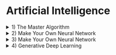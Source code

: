 # Artificial Intelligence
<details><summary>1) The Master Algorithm</summary><p>
  
## [The Master Algorithm](https://www.amazon.com/Introduction-Machine-Learning-Python-Scientists/dp/1449369413) _( Andreas Muller, Sarah Guido)_

</p></details>
<details><summary>2) Make Your Own Neural Network</summary><p>

## [Introduction to Machine Learning with Python](https://www.amazon.com/Make-Your-Own-Neural-Network/dp/1530826608) _(Tariq Rashid)_

</p></details>
<details><summary>3) Make Your Own Neural Network</summary><p>
  
## [Make Your Own Neural Network](https://www.amazon.com/Make-Your-Own-Neural-Network/dp/1530826608) _(Tariq Rashid)_

</p></details>
<details><summary>4) Generative Deep Learning</summary><p>

## [Generative Deep Learning](https://www.amazon.com/Generative-Deep-Learning-Teaching-Machines/dp/1492041947) _(David Foster)_
- [source code](https://github.com/davidADSP/GDL_code)
- [Learn Python](https://www.learnpython.org/)
- [Hands-On Machine Learning with Scikit-Learn, Keras, and TensorFlow](https://www.amazon.com/Hands-Machine-Learning-Scikit-Learn-TensorFlow/dp/1492032646) _(Aurelien Geron)_
- [Deep Learning with Python](https://www.amazon.com/Deep-Learning-Python-Francois-Chollet/dp/1617294438) _(Francois Chollet)_
- [Papers With Code](https://paperswithcode.com/)
- [Google Colaboratory](https://colab.research.google.com/)

</p></details>
